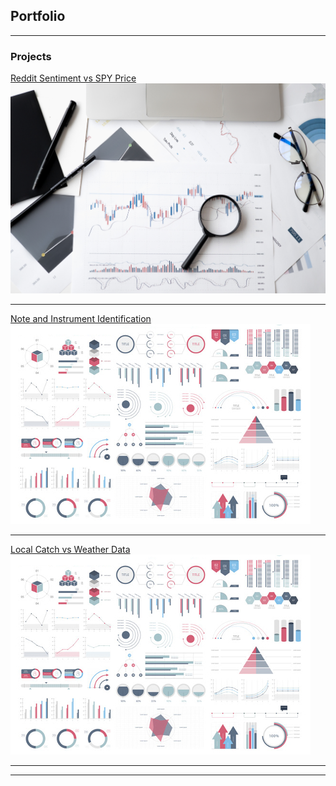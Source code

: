 ## Portfolio

---

### Projects

[Reddit Sentiment vs SPY Price](/sample_page)
<img src="images/stock-stock-image.jpg?raw=true"/>

---
[Note and Instrument Identification](/music)
<img src="images/dummy_thumbnail.jpg?raw=true"/>

---
[Local Catch vs Weather Data](http://example.com/)
<img src="images/dummy_thumbnail.jpg?raw=true"/>

---



---
<!-- Remove above link if you don't want to attibute -->
